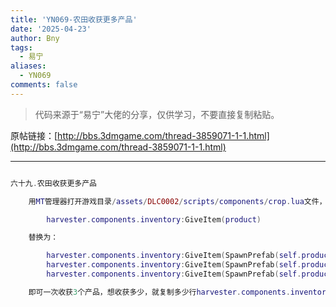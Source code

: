 ```yaml
---
title: 'YN069-农田收获更多产品'
date: '2025-04-23'
author: Bny
tags:
  - 易宁
aliases:
  - YN069
comments: false
---
```


> 代码来源于“易宁”大佬的分享，仅供学习，不要直接复制粘贴。

原帖链接：[http://bbs.3dmgame.com/thread-3859071-1-1.html](http://bbs.3dmgame.com/thread-3859071-1-1.html)

---

```lua  

六十九.农田收获更多产品	用MT管理器打开游戏目录/assets/DLC0002/scripts/components/crop.lua文件，将以下内容：		harvester.components.inventory:GiveItem(product)	替换为：		harvester.components.inventory:GiveItem(SpawnPrefab(self.product_prefab))		harvester.components.inventory:GiveItem(SpawnPrefab(self.product_prefab))		harvester.components.inventory:GiveItem(SpawnPrefab(self.product_prefab))	即可一次收获3个产品，想收获多少，就复制多少行harvester.components.inventory:GiveItem(SpawnPrefab(self.product_prefab))即可

```  

